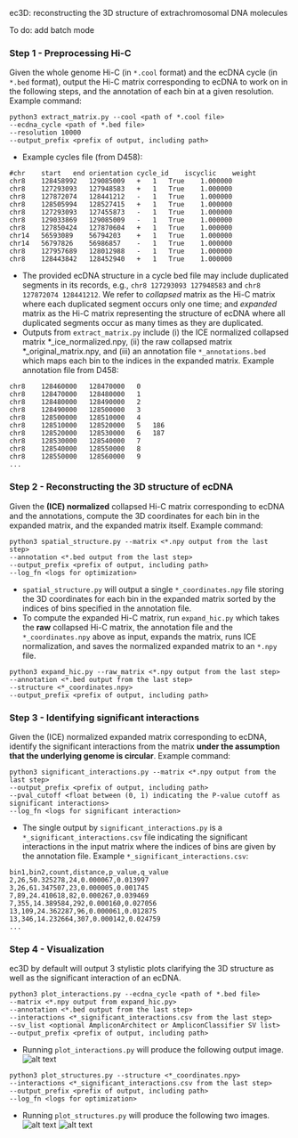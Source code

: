 ec3D: reconstructing the 3D structure of extrachromosomal DNA molecules

To do: add batch mode

### Step 1 - Preprocessing Hi-C
Given the whole genome Hi-C (in ```*.cool``` format) and the ecDNA cycle (in ```*.bed``` format), output the Hi-C matrix corresponding to ecDNA to work on in the following steps, and the annotation of each bin at a given resolution. Example command:
```
python3 extract_matrix.py --cool <path of *.cool file>
--ecdna_cycle <path of *.bed file>
--resolution 10000
--output_prefix <prefix of output, including path>
```
- Example cycles file (from D458):
```
#chr	start	end	orientation	cycle_id	iscyclic	weight
chr8	128458992	129085009	+	1	True	1.000000
chr8	127293093	127948583	+	1	True	1.000000
chr8	127872074	128441212	-	1	True	1.000000
chr8	128505994	128527415	+	1	True	1.000000
chr8	127293093	127455873	-	1	True	1.000000
chr8	129033869	129085009	-	1	True	1.000000
chr8	127850424	127870604	+	1	True	1.000000
chr14	56593089	56794203	+	1	True	1.000000
chr14	56797826	56986857	-	1	True	1.000000
chr8	127957689	128012988	-	1	True	1.000000
chr8	128443842	128452940	+	1	True	1.000000
```
- The provided ecDNA structure in a cycle bed file may include duplicated segments in its records, e.g., ```chr8 127293093 127948583``` and ```chr8 127872074 128441212```.  We refer to _collapsed_ matrix as the Hi-C matrix where each duplicated segment occurs only one time; and _expanded_ matrix as the Hi-C matrix representing the structure of ecDNA where all duplicated segments occur as many times as they are duplicated. 
- Outputs from ```extract_matrix.py``` include (i) the ICE normalized collapsed matrix *_ice_normalized.npy, (ii) the raw collapsed matrix *_original_matrix.npy, and (iii) an annotation file ```*_annotations.bed``` which maps each bin to the indices in the expanded matrix. Example annotation file from D458:
```
chr8	128460000	128470000	0
chr8	128470000	128480000	1
chr8	128480000	128490000	2
chr8	128490000	128500000	3
chr8	128500000	128510000	4
chr8	128510000	128520000	5	186
chr8	128520000	128530000	6	187
chr8	128530000	128540000	7
chr8	128540000	128550000	8
chr8	128550000	128560000	9
...
```
### Step 2 - Reconstructing the 3D structure of ecDNA
Given the **(ICE) normalized** collapsed Hi-C matrix corresponding to ecDNA and the annotations, compute the 3D coordinates for each bin in the expanded matrix, and the expanded matrix itself. Example command: 
```
python3 spatial_structure.py --matrix <*.npy output from the last step>
--annotation <*.bed output from the last step>
--output_prefix <prefix of output, including path>
--log_fn <logs for optimization>
```
- ```spatial_structure.py``` will output a single ```*_coordinates.npy``` file storing the 3D coordinates for each bin in the expanded matrix sorted by the indices of bins specified in the annotation file.
- To compute the expanded Hi-C matrix, run ```expand_hic.py``` which takes the **raw** collapsed Hi-C matrix, the annotation file and the ```*_coordinates.npy``` above as input, expands the matrix, runs ICE normalization, and saves the normalized expanded matrix to an ```*.npy``` file. 
```
python3 expand_hic.py --raw_matrix <*.npy output from the last step>
--annotation <*.bed output from the last step>
--structure <*_coordinates.npy>
--output_prefix <prefix of output, including path>
```
### Step 3 - Identifying significant interactions 
Given the (ICE) normalized expanded matrix corresponding to ecDNA, identify the significant interactions from the matrix **under the assumption that the underlying genome is circular**. Example command: 
```
python3 significant_interactions.py --matrix <*.npy output from the last step>
--output_prefix <prefix of output, including path>
--pval_cutoff <float between (0, 1) indicating the P-value cutoff as significant interactions>
--log_fn <logs for significant interaction>
```
- The single output by ```significant_interactions.py``` is a ```*_significant_interactions.csv``` file indicating the significant interactions in the input matrix where the indices of bins are given by the annotation file. Example ```*_significant_interactions.csv```:
```
bin1,bin2,count,distance,p_value,q_value
2,26,50.325278,24,0.000067,0.013997
3,26,61.347507,23,0.000005,0.001745
7,89,24.410618,82,0.000267,0.039469
7,355,14.389584,292,0.000160,0.027056
13,109,24.362287,96,0.000061,0.012875
13,346,14.232664,307,0.000142,0.024759
...
```
### Step 4 - Visualization
ec3D by default will output 3 stylistic plots clarifying the 3D structure as well as the significant interaction of an ecDNA.
```
python3 plot_interactions.py --ecdna_cycle <path of *.bed file>
--matrix <*.npy output from expand_hic.py>
--annotation <*.bed output from the last step>
--interactions <*_significant_interactions.csv from the last step>
--sv_list <optional AmpliconArchitect or AmpliconClassifier SV list>
--output_prefix <prefix of output, including path>
```
- Running ```plot_interactions.py``` will produce the following output image.
![alt text](https://github.com/kyzhu/ecDNA-3D-structure/blob/main/images/D458-5000.png)
```
python3 plot_structures.py --structure <*_coordinates.npy>
--interactions <*_significant_interactions.csv from the last step>
--output_prefix <prefix of output, including path>
--log_fn <logs for optimization>
```
- Running ```plot_structures.py``` will produce the following two images.
![alt text](https://github.com/kyzhu/ecDNA-3D-structure/blob/main/images/D458_3D.png)
![alt text](https://github.com/kyzhu/ecDNA-3D-structure/blob/main/images/hic_dis_correlation.png)
